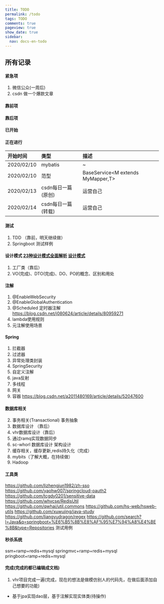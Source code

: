 ```yaml
---
title: TODO
permalink: /todo
tags: TODO
comments: true
pageview: true
show_date: true
sidebar:
  nav: docs-en-todo
---
```


## 所有记录

#### 紧急项
1. 微信公众(一周后)
2. csdn 做一个爆款文章

#### 靠前项

#### 靠后项

#### 已开始

#### 正在进行

| 开始时间 | 类型 | 描述 |
| :-----| :---- | :---- |
| 2020/02/10 | mybatis | ~ |
| 2020/02/10 | 范型 | BaseService<M extends MyMapper<T>,T> |
| 2020/02/13 | csdn每日一篇(原创) | 运营自己 |
| 2020/02/14 | csdn每日一篇(转载) | 运营自己 |

#### 测试
1. TDD （靠前，明天继续做）
2. Springboot 测试样例

#### 设计模式 [23种设计模式全面解析](http://c.biancheng.net/design_pattern/) [设计模式](https://www.runoob.com/design-pattern/design-pattern-tutorial.html)
1. 工厂类（靠后）
2. VO(完成)、DTO(完成)、DO、PO的概念、区别和用处


#### 注解
1. @EnableWebSecurity
2. @EnableGlobalAuthentication
3. @Scheduled 定时器注解 https://blog.csdn.net/j080624/article/details/80959271
4. lambda使用规则
5. 元注解使用场景

#### Spring
1. 拦截器
2. 过滤器
4. 异常处理类封装
5. SpringSecurity
6. 自定义注解
7. java反射
8. 多线程
9. 网关
10. 容器 https://blog.csdn.net/a2011480169/article/details/52047600

#### 数据库相关
2. 事务相关(Transactional) 事务抽象
1. 数据库设计 （靠后）
2. vhr数据库设计（靠后）
7. 通过ramq实现数据同步
6. sc-whorl 数据库设计 架构设计
1. 缓存相关，缓存更新,redis持久化（完成）
2. mybits（了解大概，在持续做）
7. Hadoop

#### 工具类
https://github.com/lizhengjun1982/zh-sso
https://github.com/yaohw007/springcloud-oauth2
https://github.com/tcgdy0201/sensitive-data
https://github.com/whvcse/RedisUtil
https://github.com/qwhai/util.commons
https://github.com/hs-web/hsweb-utils
https://github.com/xuwujing/java-study
https://github.com/liangyudragon/regex
https://github.com/search?l=Java&q=springboot+%E6%B5%8B%E8%AF%95%E7%94%A8%E4%BE%8B&type=Repositories  测试用例

#### 秒杀系统
ssm+ramp+redis+mysql
springmvc+ramp+redis+mysql
pringboot+ramp+redis+mysql


#### 完成(完成的都已编辑成文档)
1. vhr项目完成一遍(完成，现在的想法是做模仿别人的代码先，在做后面添加自己想要的功能)
  - 基于jpa实现dao层，基于注解实现实体类(待操作)
